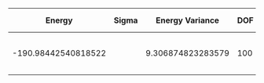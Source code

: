 | Energy              | Sigma   | Energy Variance   | DOF | Method                                                       | Data Repository |
|---------------------|---------|-------------------|-----|--------------------------------------------------------------|-----------------|
| -190.98442540818522 |         | 9.306874823283579 | 100 | DMRG (bond dimension = 1024)                                 |                 |
